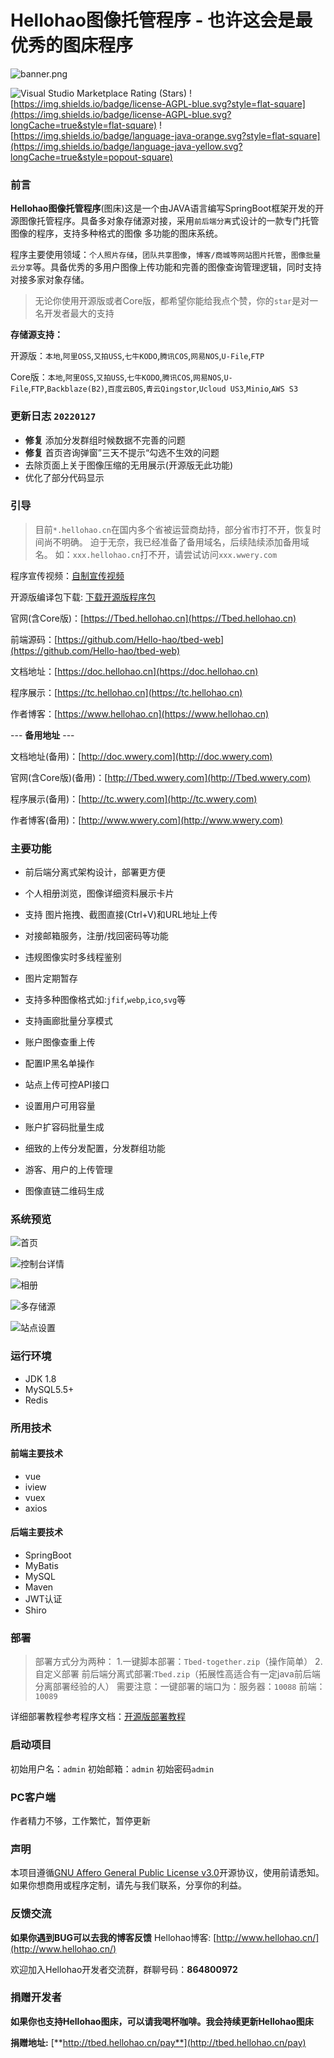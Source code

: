 # Hellohao图像托管程序 - 也许这会是最优秀的图床程序

![banner.png](http://img.wwery.com/Hellohao/HqXVDR2b.png)

![Visual Studio Marketplace Rating (Stars)](https://img.shields.io/visual-studio-marketplace/stars/ritwickdey.LiveServer?style=flat-square)
![https://img.shields.io/badge/license-AGPL-blue.svg?style=flat-square](https://img.shields.io/badge/license-AGPL-blue.svg?longCache=true&style=flat-square)
![https://img.shields.io/badge/language-java-orange.svg?style=flat-square](https://img.shields.io/badge/language-java-yellow.svg?longCache=true&style=popout-square)



### 前言

**Hellohao图像托管程序**(图床)这是一个由JAVA语言编写SpringBoot框架开发的开源图像托管程序。具备多对象存储源对接，采用`前后端分离`式设计的一款专门托管图像的程序，支持多种格式的图像 多功能的图床系统。

程序主要使用领域：`个人照片存储`，`团队共享图像`，`博客/商城等网站图片托管`，`图像批量云分享`等。具备优秀的多用户图像上传功能和完善的图像查询管理逻辑，同时支持对接多家对象存储。

> 无论你使用开源版或者Core版，都希望你能给我点个赞，你的`star`是对一名开发者最大的支持

**存储源支持：**

开源版：`本地`,`阿里OSS`,`又拍USS`,`七牛KODO`,`腾讯COS`,`网易NOS`,`U-File`,`FTP`

Core版：`本地`,`阿里OSS`,`又拍USS`,`七牛KODO`,`腾讯COS`,`网易NOS`,`U-File`,`FTP`,`Backblaze(B2)`,`百度云BOS`,`青云Qingstor`,`Ucloud US3`,`Minio`,`AWS S3`


### 更新日志 `20220127`

- **修复** 添加分发群组时候数据不完善的问题
- **修复** 首页咨询弹窗”三天不提示“勾选不生效的问题
- 去除页面上关于图像压缩的无用展示(开源版无此功能)
- 优化了部分代码显示

### 引导

> 目前`*.hellohao.cn`在国内多个省被运营商劫持，部分省市打不开，恢复时间尚不明确。
> 迫于无奈，我已经准备了备用域名，后续陆续添加备用域名。
> 如：`xxx.hellohao.cn`打不开，请尝试访问`xxx.wwery.com`

程序宣传视频：[自制宣传视频](https://www.bilibili.com/video/BV11r4y1y7mH/)

开源版编译包下载: [下载开源版程序包](https://github.com/Hello-hao/Tbed/releases/)

官网(含Core版)：[https://Tbed.hellohao.cn](https://Tbed.hellohao.cn)

前端源码：[https://github.com/Hello-hao/tbed-web](https://github.com/Hello-hao/tbed-web)

文档地址：[https://doc.hellohao.cn](https://doc.hellohao.cn)

程序展示：[https://tc.hellohao.cn](https://tc.hellohao.cn)

作者博客：[https://www.hellohao.cn](https://www.hellohao.cn)

--- **备用地址** ---

文档地址(备用)：[http://doc.wwery.com](http://doc.wwery.com)

官网(含Core版)(备用)：[http://Tbed.wwery.com](http://Tbed.wwery.com)

程序展示(备用)：[http://tc.wwery.com](http://tc.wwery.com)

作者博客(备用)：[http://www.wwery.com](http://www.wwery.com)




### 主要功能

- 前后端分离式架构设计，部署更方便

- 个人相册浏览，图像详细资料展示卡片

- 支持 图片拖拽、截图直接(Ctrl+V)和URL地址上传

- 对接邮箱服务，注册/找回密码等功能

- 违规图像实时多线程鉴别

- 图片定期暂存

- 支持多种图像格式如:`jfif`,`webp`,`ico`,`svg`等

- 支持画廊批量分享模式

- 账户图像查重上传

- 配置IP黑名单操作

- 站点上传可控API接口

- 设置用户可用容量

- 账户扩容码批量生成

- 细致的上传分发配置，分发群组功能

- 游客、用户的上传管理

- 图像直链二维码生成



### 系统预览

![首页](http://img.wwery.com/Hellohao/xI9TSKcI.png)

![控制台详情](http://img.wwery.com/Hellohao/klytOMWr.png)

![相册](http://img.wwery.com/Hellohao/2UQkXTHw.png)

![多存储源](http://img.wwery.com/Hellohao/xXSMlsTg.png)

![站点设置](http://img.wwery.com/Hellohao/n5zXistG.png)


### 运行环境

- JDK 1.8
- MySQL5.5+
- Redis

### 所用技术

#### 	前端主要技术

- vue
- iview
- vuex
- axios

#### 	后端主要技术

- SpringBoot
- MyBatis
- MySQL
- Maven
- JWT认证
- Shiro


### 部署

> 部署方式分为两种：
> 1.一键脚本部署：`Tbed-together.zip`（操作简单）
> 2.自定义部署 前后端分离式部署:`Tbed.zip`（拓展性高适合有一定java前后端分离部署经验的人）
> 需要注意：一键部署的端口为：服务器：`10088` 前端：`10089`

详细部署教程参考程序文档：[开源版部署教程](http://doc.hellohao.cn/#/opensource)

### 启动项目

初始用户名：`admin`
初始邮箱：`admin`
初始密码`admin`

### PC客户端

作者精力不够，工作繁忙，暂停更新

### 声明

本项目遵循[GNU Affero General Public License v3.0](https://choosealicense.com/licenses/agpl-3.0/#)开源协议，使用前请悉知。
如果你想商用或程序定制，请先与我们联系，分享你的利益。


### 反馈交流

**如果你遇到BUG可以去我的博客反馈**
Hellohao博客: [http://www.hellohao.cn/](http://www.hellohao.cn/)

欢迎加入Hellohao开发者交流群，群聊号码：**864800972**

### 捐赠开发者

**如果你也支持Hellohao图床，可以请我喝杯咖啡。我会持续更新Hellohao图床**

**捐赠地址:** [**http://tbed.hellohao.cn/pay**](http://tbed.hellohao.cn/pay)

